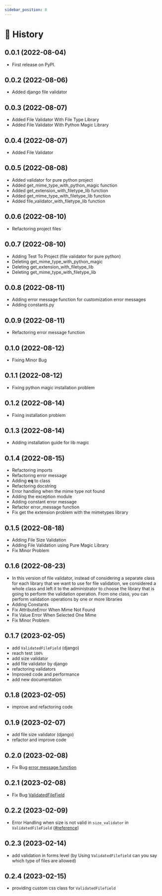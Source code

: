 ```yaml
---
sidebar_position: 8
---
```


# 📄 History


## 0.0.1 (2022-08-04)

* First release on PyPI.

## 0.0.2 (2022-08-06)

* Added django file validator

## 0.0.3 (2022-08-07)

* Added File Validator With File Type Library
* Added File Validator With Python Magic Library

## 0.0.4 (2022-08-07)

* Added File Validator

## 0.0.5 (2022-08-08)

* Added validator for pure python project
* Added get_mime_type_with_python_magic function
* Added get_extension_with_filetype_lib function
* Added get_mime_type_with_filetype_lib function
* Added file_validator_with_filetype_lib function

## 0.0.6 (2022-08-10)

* Refactoring project files

## 0.0.7 (2022-08-10)

* Adding Test To Project (file validator for pure python)
* Deleting get_mime_type_with_python_magic
* Deleting get_extension_with_filetype_lib
* Deleting get_mime_type_with_filetype_lib

## 0.0.8 (2022-08-11)

* Adding error message function for customization error messages
* Adding constants.py

## 0.0.9 (2022-08-11)

* Refactoring error message function

## 0.1.0 (2022-08-12)

* Fixing Minor Bug

## 0.1.1 (2022-08-12)

* Fixing python magic installation problem

## 0.1.2 (2022-08-14)

* Fixing installation problem

## 0.1.3 (2022-08-14)

* Adding installation guide for lib magic

## 0.1.4 (2022-08-15)

* Refactoring imports
* Refactoring error message
* Adding __eq__ to class
* Refactoring docstring
* Error handling when the mime type not found
* Adding the exception module
* Adding constant error message
* Refactor error_message function
* Fix get the extension problem with the mimetypes library

## 0.1.5 (2022-08-18)

* Adding File Size Validation
* Adding File Validation using Pure Magic Library
* Fix Minor Problem

## 0.1.6 (2022-08-23)

* In this version of file validator, instead of considering a separate class for each library that we want to use for file validation, we considered a whole class and left it to the administrator to choose the library that is going to perform the validation operation. From one class, you can perform validation operations by one or more libraries
* Adding Constants
* Fix AttributeError When Mime Not Found
* Fix Value Error When Selected One Mime
* Fix Minor Problem


0.1.7 (2023-02-05)
------------------
* add `ValidatedFileField` (django)
* reach test `100%`
* add size validator
* add file validator by django
* refactoring validators
* Improved code and performance
* add new documentation

0.1.8 (2023-02-05)
------------------
* improve and refactoring code

0.1.9 (2023-02-07)
------------------
* add file size validator (django)
* refactor and improve code

0.2.0 (2023-02-08)
------------------
* Fix Bug [error message function](https://github.com/file-validator/file-validator/commit/6a351bef661f3ffeabd1787574e0421f8035cda0)


0.2.1 (2023-02-08)
------------------
* Fix Bug [ValidatedFileField](https://github.com/file-validator/file-validator/commit/94b263d03034e8e8053bdac310a371d30be10a1b)

0.2.2 (2023-02-09)
------------------
* Error Handling when size is not valid in `size_validator` in `ValidatedFileField` ([#reference](https://github.com/file-validator/file-validator/commit/b4f1ce35140f9a91393f37d33588bd0ead32710d))

0.2.3 (2023-02-14)
------------------
* add validation in forms level (by Using `ValidatedFilefield` can you say which type of files are allowed)

0.2.4 (2023-02-15)
------------------
* providing custom css class for `ValidatedFilefield`
